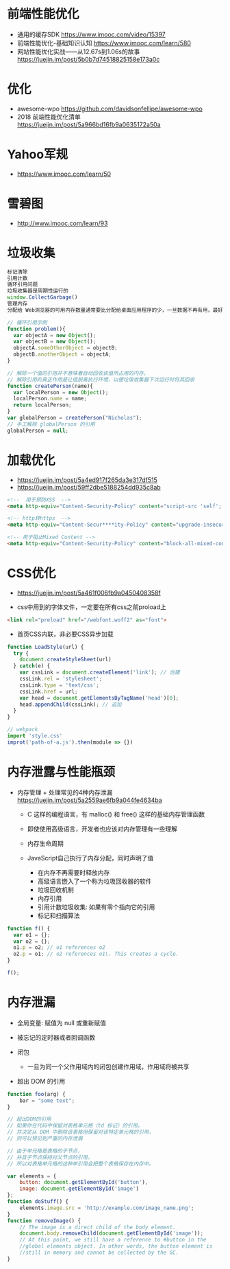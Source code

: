 # 前端性能优化

- 通用的缓存SDK <https://www.imooc.com/video/15397>
- 前端性能优化-基础知识认知 <https://www.imooc.com/learn/580>
- 网站性能优化实战——从12.67s到1.06s的故事 https://juejin.im/post/5b0b7d74518825158e173a0c

# 优化

- awesome-wpo <https://github.com/davidsonfellipe/awesome-wpo>
- 2018 前端性能优化清单 <https://juejin.im/post/5a966bd16fb9a0635172a50a>

# Yahoo军规

- <https://www.imooc.com/learn/50>

# 雪碧图

- http://www.imooc.com/learn/93


# 垃圾收集

```javascript
标记清除
引用计数
循环引用问题
垃圾收集器是周期性运行的
window.CollectGarbage()
管理内存
分配给 Web浏览器的可用内存数量通常要比分配给桌面应用程序的少，一旦数据不再有用，最好通过将其值设置为 null 来释放其引用——这个做法叫做解除引用

// 循环引用示例
function problem(){
  var objectA = new Object();
  var objectB = new Object();
  objectA.someOtherObject = objectB;
  objectB.anotherObject = objectA;
}

// 解除一个值的引用并不意味着自动回收该值所占用的内存。
// 解除引用的真正作用是让值脱离执行环境，以便垃圾收集器下次运行时将其回收
function createPerson(name){
  var localPerson = new Object();
  localPerson.name = name;
  return localPerson;
}
var globalPerson = createPerson("Nicholas");
// 手工解除 globalPerson 的引用
globalPerson = null;
```


# 加载优化

- <https://juejin.im/post/5a4ed917f265da3e317df515>
- <https://juejin.im/post/59ff2dbe5188254dd935c8ab>

```html
<!--  用于预防XSS  -->
<meta http-equiv="Content-Security-Policy" content="script-src 'self'; style-src nos.netease.com kaola.com;">

<!-- http转https  -->
<meta http-equiv="Content-Secur****ity-Policy" content="upgrade-insecure-requests">

<!-- 用于阻止Mixed Content -->
<meta http-equiv="Content-Security-Policy" content="block-all-mixed-content">
```

# CSS优化

- <https://juejin.im/post/5a461f006fb9a0450408358f>

- css中用到的字体文件，一定要在所有css之前proload上

```html
<link rel="preload" href="/webfont.woff2" as="font">
```

- 首页CSS内联，非必要CSS异步加载

```javascript
function LoadStyle(url) {
  try {
    document.createStyleSheet(url)
  } catch(e) {
    var cssLink = document.createElement('link'); // 创建
    cssLink.rel = 'stylesheet';
    cssLink.type = 'text/css';
    cssLink.href = url;
    var head = document.getElementsByTagName('head')[0];
    head.appendChild(cssLink); // 追加
  }
}

// webpack
import 'style.css'
improt('path-of-a.js').then(module => {})
```


# 内存泄露与性能瓶颈

- 内存管理 + 处理常见的4种内存泄漏 <https://juejin.im/post/5a2559ae6fb9a044fe4634ba>

  - C 这样的编程语言，有 malloc() 和 free() 这样的基础内存管理函数
  - 即使使用高级语言，开发者也应该对内存管理有一些理解
  - 内存生命周期
  - JavaScript自己执行了内存分配，同时声明了值

    - 在内存不再需要时释放内存
    - 高级语言嵌入了一个称为垃圾回收器的软件
    - 垃圾回收机制
    - 内存引用
    - 引用计数垃圾收集: 如果有零个指向它的引用
    - 标记和扫描算法

```javascript
function f() {
  var o1 = {};
  var o2 = {};
  o1.p = o2; // o1 references o2
  o2.p = o1; // o2 references o1\. This creates a cycle.
}

f();
```

# 内存泄漏

- 全局变量: 赋值为 null 或重新赋值
- 被忘记的定时器或者回调函数
- 闭包

  - 一旦为同一个父作用域内的闭包创建作用域，作用域将被共享

- 超出 DOM 的引用

```javascript
function foo(arg) {
    bar = "some text";
}

// 超出DOM的引用
// 如果你在代码中保留对表格单元格（td 标记）的引用，
// 并决定从 DOM 中删除该表格但保留对该特定单元格的引用，
// 则可以预见到严重的内存泄漏

// 由于单元格是表格的子节点，
// 并且子节点保持对父节点的引用，
// 所以对表格单元格的这种单引用会把整个表格保存在内存中。

var elements = {
    button: document.getElementById('button'),
    image: document.getElementById('image')
};
function doStuff() {
    elements.image.src = 'http://example.com/image_name.png';
}
function removeImage() {
    // The image is a direct child of the body element.
    document.body.removeChild(document.getElementById('image'));
    // At this point, we still have a reference to #button in the
    //global elements object. In other words, the button element is
    //still in memory and cannot be collected by the GC.
}
```

